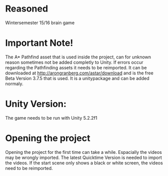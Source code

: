 # Reasoned
Wintersemester 15/16 brain game

# Important Note!
The A* Pathfind asset that is used inside the project, can for unknown reason sometimes not be added completly to Unity. If errors occur regarding the Pathfinding assets it needs to be reimported.
It can be downloaded at http://arongranberg.com/astar/download and is the free Beta Version 3.7.5 that is used. It is a unitypackage and can be added normaly.

# Unity Version:
The game needs to be run with Unity 5.2.2f1

# Opening the project
Opening the project for the first time can take a while. Espacially the videos may be wrongly imported. The latest Quicktime Version is needed to import the videos. 
If the start scene only shows a black or white screen, the videos need to be reimported. 

